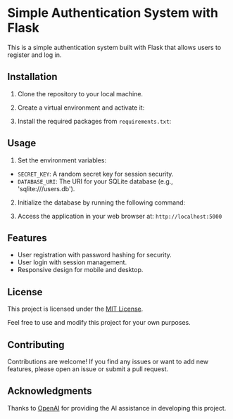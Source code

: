 # Simple Authentication System with Flask

This is a simple authentication system built with Flask that allows users to register and log in.

## Installation

1. Clone the repository to your local machine.
2. Create a virtual environment and activate it:


3. Install the required packages from `requirements.txt`:


## Usage

1. Set the environment variables:

- `SECRET_KEY`: A random secret key for session security.
- `DATABASE_URI`: The URI for your SQLite database (e.g., 'sqlite:///users.db').

2. Initialize the database by running the following command:


3. Access the application in your web browser at: `http://localhost:5000`

## Features

- User registration with password hashing for security.
- User login with session management.
- Responsive design for mobile and desktop.

## License

This project is licensed under the [MIT License](LICENSE).

Feel free to use and modify this project for your own purposes.

## Contributing

Contributions are welcome! If you find any issues or want to add new features, please open an issue or submit a pull request.

## Acknowledgments

Thanks to [OpenAI](https://openai.com) for providing the AI assistance in developing this project.


